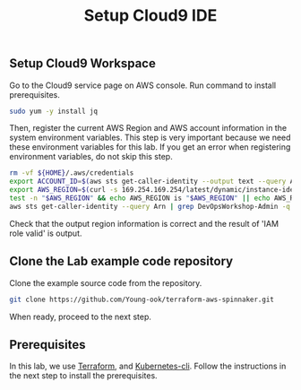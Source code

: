 ﻿---
title: "Setup Cloud9 IDE"
chapter: false
weight: 13
---

## Setup Cloud9 Workspace

Go to the Cloud9 service page on AWS console. Run command to install prerequisites.
```sh
sudo yum -y install jq
```

Then, register the current AWS Region and AWS account information in the system environment variables. This step is very important because we need these environment variables for this lab. If you get an error when registering environment variables, do not skip this step.
```sh
rm -vf ${HOME}/.aws/credentials
export ACCOUNT_ID=$(aws sts get-caller-identity --output text --query Account)
export AWS_REGION=$(curl -s 169.254.169.254/latest/dynamic/instance-identity/document | jq -r '.region')
test -n "$AWS_REGION" && echo AWS_REGION is "$AWS_REGION" || echo AWS_REGION is not set
aws sts get-caller-identity --query Arn | grep DevOpsWorkshop-Admin -q && echo "IAM role valid" || echo "IAM role NOT valid"
```

Check that the output region information is correct and the result of 'IAM role valid' is output.

## Clone the Lab example code repository

Clone the example source code from the repository.
```sh
git clone https://github.com/Young-ook/terraform-aws-spinnaker.git
```

When ready, proceed to the next step.

## Prerequisites
In this lab, we use [Terraform](https://terraform.io), and [Kubernetes-cli](https://kubernetes.io/docs/reference/kubectl/overview/). Follow the instructions in the next step to install the prerequisites.
